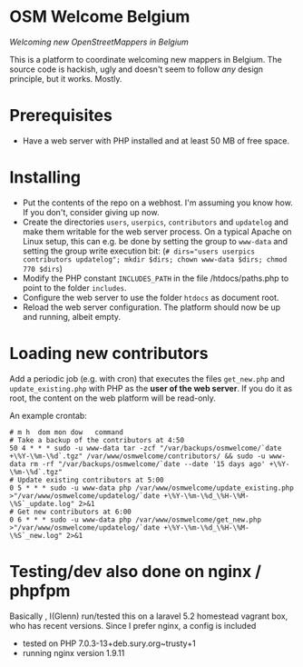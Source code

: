 # OSM Welcome Belgium

*Welcoming new OpenStreetMappers in Belgium*

This is a platform to coordinate welcoming new mappers in Belgium. The source code is hackish, ugly and doesn't seem to follow *any* design principle, but it works. Mostly.

# Prerequisites

* Have a web server with PHP installed and at least 50 MB of free space.

# Installing

* Put the contents of the repo on a webhost. I'm assuming you know how. If you don't, consider giving up now.
* Create the directories `users`, `userpics`, `contributors` and `updatelog` and make them writable for the web server process. On a typical Apache on Linux setup, this can e.g. be done by setting the group to `www-data` and setting the group write execution bit: (`# dirs="users userpics contributors updatelog"; mkdir $dirs; chown www-data $dirs; chmod 770 $dirs`)
* Modify the PHP constant `INCLUDES_PATH` in the file /htdocs/paths.php to point to the folder `includes`.
* Configure the web server to use the folder `htdocs` as document root.
* Reload the web server configuration. The platform should now be up and running, albeit empty.

# Loading new contributors

Add a periodic job (e.g. with cron) that executes the files `get_new.php` and `update_existing.php` with PHP as the **user of the web server**. If you do it as root, the content on the web platform will be read-only.

An example crontab:

    # m h  dom mon dow   command
    # Take a backup of the contributors at 4:50
    50 4 * * * sudo -u www-data tar -zcf "/var/backups/osmwelcome/`date +\%Y-\%m-\%d`.tgz" /var/www/osmwelcome/contributors/ && sudo -u www-data rm -rf "/var/backups/osmwelcome/`date --date '15 days ago' +\%Y-\%m-\%d`.tgz"
    # Update existing contributors at 5:00
    0 5 * * * sudo -u www-data php /var/www/osmwelcome/update_existing.php >"/var/www/osmwelcome/updatelog/`date +\%Y-\%m-\%d_\%H-\%M-\%S`_update.log" 2>&1
    # Get new contributors at 6:00
    0 6 * * * sudo -u www-data php /var/www/osmwelcome/get_new.php >"/var/www/osmwelcome/updatelog/`date +\%Y-\%m-\%d_\%H-\%M-\%S`_new.log" 2>&1

# Testing/dev also done on nginx / phpfpm
Basically , I(Glenn) run/tested this on a laravel 5.2 homestead vagrant box, who has recent versions.  Since I prefer nginx, a config is included

* tested on PHP 7.0.3-13+deb.sury.org~trusty+1
* running nginx version 1.9.11

